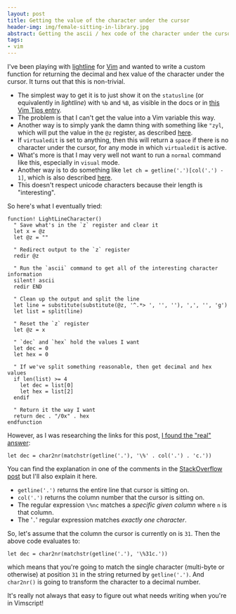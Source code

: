 ```yaml
---
layout: post
title: Getting the value of the character under the cursor
header-img: img/female-sitting-in-library.jpg
abstract: Getting the ascii / hex code of the character under the cursor in Vim is harder than I thought...
tags:
- vim
---
```

I've been playing with [lightline][1] for [Vim][2] and wanted to write a custom function for returning the decimal and hex value of the character under the cursor.  It turns out that this is non-trivial.

* The simplest way to get it is to just show it on the `statusline` (or equivalently in _lightline_) with `%b` and `%B`, as visible in the docs or in [this Vim Tips entry][3].
 * The problem is that I can't get the value into a Vim variable this way.
* Another way is to simply yank the damn thing with something like `"zyl`, which will put the value in the `@z` register, as described [here][4].
 * If `virtualedit` is set to anything, then this will return a `space` if there is no character under the cursor, for any mode in which `virtualedit` is active.
 * What's more is that I may very well not want to run a `normal` command like this, especially in `visual` mode.
* Another way is to do something like `let ch = getline('.')[col('.') - 1]`, which is also described [here][4].
 * This doesn't respect unicode characters because their length is "interesting".

So here's what I eventually tried:

``` vim
function! LightLineCharacter()
  " Save what's in the `z` register and clear it
  let x = @z
  let @z = ""

  " Redirect output to the `z` register
  redir @z

  " Run the `ascii` command to get all of the interesting character information
  silent! ascii
  redir END

  " Clean up the output and split the line
  let line = substitute(substitute(@z, '^.*> ', '', ''), ',', '', 'g')
  let list = split(line)

  " Reset the `z` register
  let @z = x

  " `dec` and `hex` hold the values I want
  let dec = 0
  let hex = 0

  " If we've split something reasonable, then get decimal and hex values
  if len(list) >= 4
    let dec = list[0]
    let hex = list[2]
  endif

  " Return it the way I want
  return dec . "/0x" . hex
endfunction
```

However, as I was researching the links for this post, [I found the "real" answer][5]:

``` vim
let dec = char2nr(matchstr(getline('.'), '\%' . col('.') . 'c.'))
```

You can find the explanation in one of the comments in the [StackOverflow post][5] but I'll also explain it here.

* `getline('.')` returns the entire line that cursor is sitting on.
* `col('.')` returns the column number that the cursor is sitting on.
* The regular expression `\%nc` matches a _specific given column_ where `n` is that column.
* The '`.`' regular expression matches _exactly one character_.

So, let's assume that the column the cursor is currently on is `31`. Then the above code evaluates to:

``` vim
let dec = char2nr(matchstr(getline('.'), '\%31c.'))
```

which means that you're going to match the single character (multi-byte or otherwise) at position `31` in the string returned by `getline('.')`. And `char2nr()` is going to transform the character to a decimal number.

It's really not always that easy to figure out what needs writing when you're in Vimscript!

  [1]: http://vimawesome.com/plugin/lightline-vim "Lightline"
  [2]: http://www.vim.org "Vim"
  [3]: http://vim.wikia.com/wiki/Showing_the_ASCII_value_of_the_current_character "%B"
  [4]: http://vim.1045645.n5.nabble.com/How-to-get-the-charactor-under-cursor-in-vimscript-td1181648.html "Vim mailing list entry"
  [5]: http://stackoverflow.com/questions/23323747/vim-vimscript-get-exact-character-under-the-cursor "How to get the value under the cursor"
